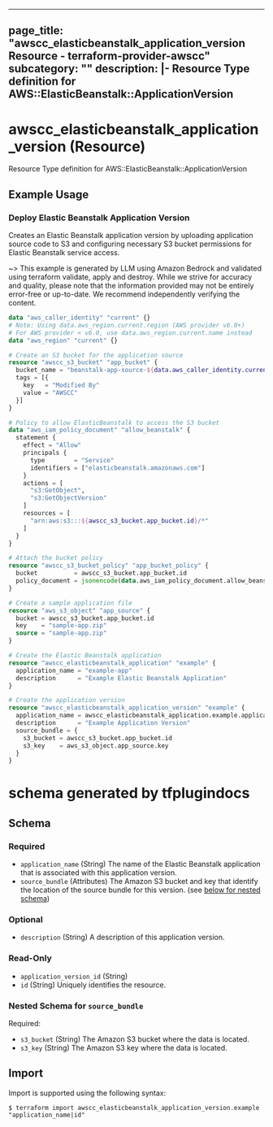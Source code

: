 
---
page_title: "awscc_elasticbeanstalk_application_version Resource - terraform-provider-awscc"
subcategory: ""
description: |-
  Resource Type definition for AWS::ElasticBeanstalk::ApplicationVersion
---

# awscc_elasticbeanstalk_application_version (Resource)

Resource Type definition for AWS::ElasticBeanstalk::ApplicationVersion

## Example Usage

### Deploy Elastic Beanstalk Application Version

Creates an Elastic Beanstalk application version by uploading application source code to S3 and configuring necessary S3 bucket permissions for Elastic Beanstalk service access.

~> This example is generated by LLM using Amazon Bedrock and validated using terraform validate, apply and destroy. While we strive for accuracy and quality, please note that the information provided may not be entirely error-free or up-to-date. We recommend independently verifying the content.

```terraform
data "aws_caller_identity" "current" {}
# Note: Using data.aws_region.current.region (AWS provider v6.0+)
# For AWS provider < v6.0, use data.aws_region.current.name instead
data "aws_region" "current" {}

# Create an S3 bucket for the application source
resource "awscc_s3_bucket" "app_bucket" {
  bucket_name = "beanstalk-app-source-${data.aws_caller_identity.current.account_id}-${data.aws_region.current.region}"
  tags = [{
    key   = "Modified By"
    value = "AWSCC"
  }]
}

# Policy to allow ElasticBeanstalk to access the S3 bucket
data "aws_iam_policy_document" "allow_beanstalk" {
  statement {
    effect = "Allow"
    principals {
      type        = "Service"
      identifiers = ["elasticbeanstalk.amazonaws.com"]
    }
    actions = [
      "s3:GetObject",
      "s3:GetObjectVersion"
    ]
    resources = [
      "arn:aws:s3:::${awscc_s3_bucket.app_bucket.id}/*"
    ]
  }
}

# Attach the bucket policy
resource "awscc_s3_bucket_policy" "app_bucket_policy" {
  bucket          = awscc_s3_bucket.app_bucket.id
  policy_document = jsonencode(data.aws_iam_policy_document.allow_beanstalk.json)
}

# Create a sample application file
resource "aws_s3_object" "app_source" {
  bucket = awscc_s3_bucket.app_bucket.id
  key    = "sample-app.zip"
  source = "sample-app.zip"
}

# Create the Elastic Beanstalk application
resource "awscc_elasticbeanstalk_application" "example" {
  application_name = "example-app"
  description      = "Example Elastic Beanstalk Application"
}

# Create the application version
resource "awscc_elasticbeanstalk_application_version" "example" {
  application_name = awscc_elasticbeanstalk_application.example.application_name
  description      = "Example Application Version"
  source_bundle = {
    s3_bucket = awscc_s3_bucket.app_bucket.id
    s3_key    = aws_s3_object.app_source.key
  }
}
```

# schema generated by tfplugindocs
## Schema

### Required

- `application_name` (String) The name of the Elastic Beanstalk application that is associated with this application version.
- `source_bundle` (Attributes) The Amazon S3 bucket and key that identify the location of the source bundle for this version. (see [below for nested schema](#nestedatt--source_bundle))

### Optional

- `description` (String) A description of this application version.

### Read-Only

- `application_version_id` (String)
- `id` (String) Uniquely identifies the resource.

<a id="nestedatt--source_bundle"></a>
### Nested Schema for `source_bundle`

Required:

- `s3_bucket` (String) The Amazon S3 bucket where the data is located.
- `s3_key` (String) The Amazon S3 key where the data is located.

## Import

Import is supported using the following syntax:

```shell
$ terraform import awscc_elasticbeanstalk_application_version.example "application_name|id"
```
